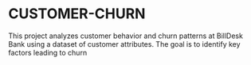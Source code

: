 # CUSTOMER-CHURN
This project analyzes customer behavior and churn patterns at BillDesk Bank using a dataset of customer attributes. The goal is to identify key factors leading to churn
